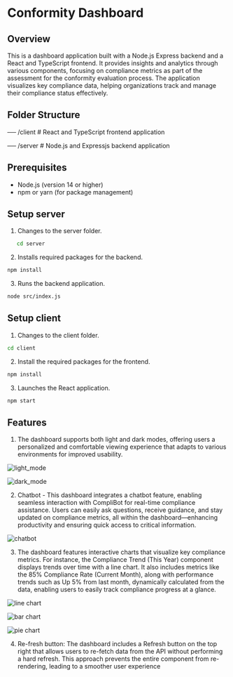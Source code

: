 
# Conformity Dashboard
## Overview

This is a dashboard application built with a Node.js Express backend and a React and TypeScript frontend. It provides insights and analytics through various components, focusing on compliance metrics as part of the assessment for the conformity evaluation process. The application visualizes key compliance data, helping organizations track and manage their compliance status effectively.

## Folder Structure

── /client          # React and TypeScript frontend application

── /server          # Node.js and Expressjs backend application


## Prerequisites
- Node.js (version 14 or higher)
- npm or yarn (for package management)

## Setup server
1. Changes to the server folder.
```bash
   cd server
```
2. Installs required packages for the backend.
```bash
npm install
```
3. Runs the backend application.
```bash
node src/index.js
```

## Setup client
1. Changes to the client folder.
```bash
cd client
```
2. Install the required packages for the frontend.
```bash
npm install
```
3. Launches the React application.
```bash
npm start
```

## Features
1. The dashboard supports both light and dark modes,  offering users a personalized and comfortable viewing experience that adapts to various environments for improved usability.

![light_mode](../main/project_images/LightMode.jpeg)

![dark_mode](../main/project_images/DarkMode.jpeg)

2. Chatbot - This dashboard integrates a chatbot feature, enabling seamless interaction with CompliBot for real-time compliance assistance. Users can easily ask questions, receive guidance, and stay updated on compliance metrics, all within the dashboard—enhancing productivity and ensuring quick access to critical information.

![chatbot](../main/project_images/ChatBot.jpeg)

3. The dashboard features interactive charts that visualize key compliance metrics. For instance, the Compliance Trend (This Year) component displays trends over time with a line chart. It also includes metrics like the 85% Compliance Rate (Current Month), along with performance trends such as Up 5% from last month, dynamically calculated from the data, enabling users to easily track compliance progress at a glance.

![line chart](../main/project_images/LineChart.jpeg)

![bar chart](../main/project_images/BarChart.jpeg)

![pie chart](../main/project_images/DoughnutChart.jpeg)

4. Re-fresh button: The dashboard includes a Refresh button on the top right that allows users to re-fetch data from the API without performing a hard refresh. This approach prevents the entire component from re-rendering, leading to a smoother user experience
